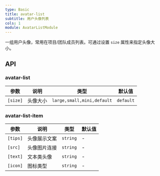 ```yaml
---
type: Basic
title: avatar-list
subtitle: 用户头像列表
cols: 1
module: AvatarListModule
---
```


一组用户头像，常用在项目/团队成员列表。可通过设置 `size` 属性来指定头像大小。

## API

### avatar-list

| 参数     | 说明     | 类型                       | 默认值    |
| -------- | -------- | -------------------------- | --------- |
| `[size]` | 头像大小 | `large,small,mini,default` | `default` |

### avatar-list-item

| 参数     | 说明         | 类型     | 默认值 |
| -------- | ------------ | -------- | ------ |
| `[tips]` | 头像展示文案 | `string` | -      |
| `[src]`  | 头像图片连接 | `string` | -      |
| `[text]` | 文本类头像   | `string` | -      |
| `[icon]` | 图标类型     | `string` | -      |
